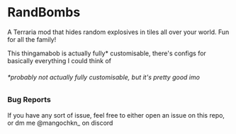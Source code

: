 # RandBombs
A Terraria mod that hides random explosives in tiles all over your world. Fun for all the family!

This thingamabob is actually fully* customisable, there's configs for basically everything I could think of  
###### *probably not actually fully customisable, but it's pretty good imo

### Bug Reports
If you have any sort of issue, feel free to either open an issue on this repo, or dm me @mangochkn_ on discord

